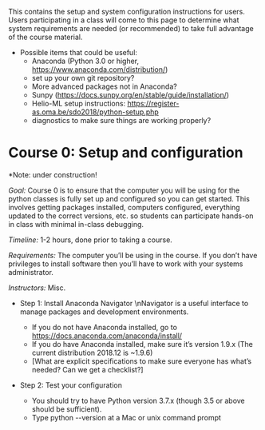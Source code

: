 This contains the setup and system configuration instructions for users.  Users participating in a class will come to this page to determine what system requirements are needed (or recommended) to take full advantage of the course material.  

* Possible items that could be useful: 
  * Anaconda (Python 3.0 or higher, https://www.anaconda.com/distribution/)  
  * set up your own git repository?
  * More advanced packages not in Anaconda?
  * Sunpy (https://docs.sunpy.org/en/stable/guide/installation/)
  * Helio-ML setup instructions:  https://register-as.oma.be/sdo2018/python-setup.php
  * diagnostics to make sure things are working properly?


# Course 0:  Setup and configuration

*Note: under construction!  

_Goal:_  Course 0 is to ensure that the computer you will be using for the python classes is fully set up and configured so you can get started.  This involves getting packages installed, computers configured, everything updated to the correct versions, etc. so students can participate hands-on in class with minimal in-class debugging.  

_Timeline:_  1-2 hours, done prior to taking a course.  

_Requirements:_  The computer you’ll be using in the course. If you don’t have privileges to install software then you’ll have to work with your systems administrator. 

_Instructors:_  Misc.


* Step 1:  Install Anaconda Navigator
\nNavigator is a useful interface to manage packages and development environments. 

  * If you do not have Anaconda installed, go to https://docs.anaconda.com/anaconda/install/
  * If you do have Anaconda installed, make sure it’s version 1.9.x (The current distribution 2018.12 is ~1.9.6) 
  * [What are explicit specifications to make sure everyone has what’s needed?  Can we get a checklist?]
* Step 2:  Test your configuration
  * You should try to have Python version 3.7.x  (though 3.5 or above should be sufficient).  
  * Type python --version at a Mac or unix command prompt
